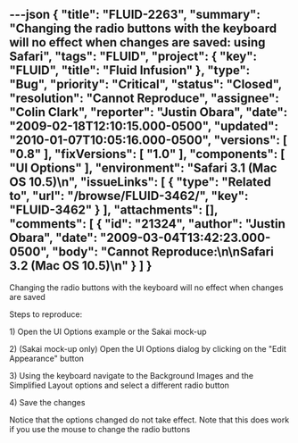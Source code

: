 ---json
{
  "title": "FLUID-2263",
  "summary": "Changing the radio buttons with the keyboard will no effect when changes are saved: using Safari",
  "tags": "FLUID",
  "project": {
    "key": "FLUID",
    "title": "Fluid Infusion"
  },
  "type": "Bug",
  "priority": "Critical",
  "status": "Closed",
  "resolution": "Cannot Reproduce",
  "assignee": "Colin Clark",
  "reporter": "Justin Obara",
  "date": "2009-02-18T12:10:15.000-0500",
  "updated": "2010-01-07T10:05:16.000-0500",
  "versions": [
    "0.8"
  ],
  "fixVersions": [
    "1.0"
  ],
  "components": [
    "UI Options"
  ],
  "environment": "Safari 3.1 (Mac OS 10.5)\n",
  "issueLinks": [
    {
      "type": "Related to",
      "url": "/browse/FLUID-3462/",
      "key": "FLUID-3462"
    }
  ],
  "attachments": [],
  "comments": [
    {
      "id": "21324",
      "author": "Justin Obara",
      "date": "2009-03-04T13:42:23.000-0500",
      "body": "Cannot Reproduce:\n\nSafari 3.2 (Mac OS 10.5)\n"
    }
  ]
}
---
Changing the radio buttons with the keyboard will no effect when changes are saved

Steps to reproduce:

1\) Open the UI Options example or the Sakai mock-up

2\) (Sakai mock-up only) Open the UI Options dialog by clicking on the "Edit Appearance" button

3\) Using the keyboard navigate to the Background Images and the Simplified Layout options and select a different radio button

4\) Save the changes

Notice that the options changed do not take effect. Note that this does work if you  use the mouse to change the radio buttons

        